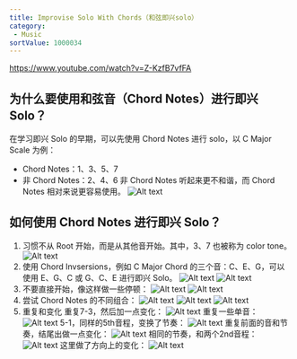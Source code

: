 ```yaml
---
title: Improvise Solo With Chords（和弦即兴solo）
category:
 - Music
sortValue: 1000034
---
```


https://www.youtube.com/watch?v=Z-KzfB7vfFA

## 为什么要使用和弦音（Chord Notes）进行即兴 Solo？

在学习即兴 Solo 的早期，可以先使用 Chord Notes 进行 solo，以 C Major Scale 为例：

- Chord Notes：1、3、5、7
- 非 Chord Notes：2、4、6
  非 Chord Notes 听起来更不和谐，而 Chord Notes 相对来说更容易使用。
  ![Alt text](image.png)

## 如何使用 Chord Notes 进行即兴 Solo？

1. 习惯不从 Root 开始，而是从其他音开始。其中，3、7 也被称为 color tone。
   ![Alt text](image-1.png)
2. 使用 Chord Invsersions，例如 C Major Chord 的三个音：C、E、G，可以使用 E、G、C 或 G、C、E 进行即兴 Solo。
   ![Alt text](image-2.png)
   ![Alt text](image-3.png)
3. 不要直接开始，像这样做一些停顿：
   ![Alt text](image-4.png)
   ![Alt text](image-5.png)
4. 尝试 Chord Notes 的不同组合：
   ![Alt text](image-7.png)
   ![Alt text](image-8.png)
   ![Alt text](image-6.png)
5. 重复和变化
	重复7-3，然后加一点变化：
   ![Alt text](image-9.png)
   重复一些单音：
   ![Alt text](image-10.png)
	5-1，同样的5th音程，变换了节奏：
	![Alt text](image-11.png)
	重复前面的音和节奏，结尾出做一点变化：
	![Alt text](image-12.png)
	相同的节奏，和两个2nd音程：
	![Alt text](image-13.png)
	这里做了方向上的变化：
	![Alt text](image-14.png)